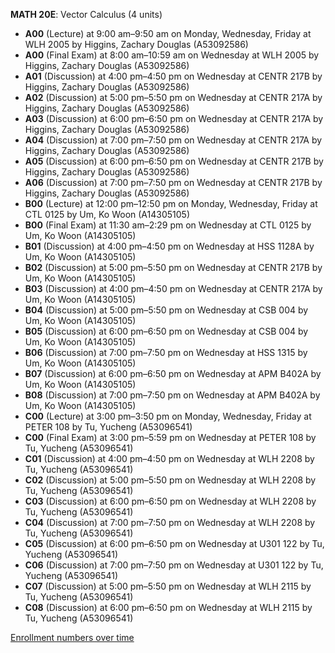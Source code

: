 **MATH 20E**: Vector Calculus (4 units)

- **A00** (Lecture) at 9:00 am–9:50 am on Monday, Wednesday, Friday at WLH 2005 by Higgins, Zachary Douglas (A53092586)
- **A00** (Final Exam) at 8:00 am–10:59 am on Wednesday at WLH 2005 by Higgins, Zachary Douglas (A53092586)
- **A01** (Discussion) at 4:00 pm–4:50 pm on Wednesday at CENTR 217B by Higgins, Zachary Douglas (A53092586)
- **A02** (Discussion) at 5:00 pm–5:50 pm on Wednesday at CENTR 217A by Higgins, Zachary Douglas (A53092586)
- **A03** (Discussion) at 6:00 pm–6:50 pm on Wednesday at CENTR 217A by Higgins, Zachary Douglas (A53092586)
- **A04** (Discussion) at 7:00 pm–7:50 pm on Wednesday at CENTR 217A by Higgins, Zachary Douglas (A53092586)
- **A05** (Discussion) at 6:00 pm–6:50 pm on Wednesday at CENTR 217B by Higgins, Zachary Douglas (A53092586)
- **A06** (Discussion) at 7:00 pm–7:50 pm on Wednesday at CENTR 217B by Higgins, Zachary Douglas (A53092586)
- **B00** (Lecture) at 12:00 pm–12:50 pm on Monday, Wednesday, Friday at CTL 0125 by Um, Ko Woon (A14305105)
- **B00** (Final Exam) at 11:30 am–2:29 pm on Wednesday at CTL 0125 by Um, Ko Woon (A14305105)
- **B01** (Discussion) at 4:00 pm–4:50 pm on Wednesday at HSS 1128A by Um, Ko Woon (A14305105)
- **B02** (Discussion) at 5:00 pm–5:50 pm on Wednesday at CENTR 217B by Um, Ko Woon (A14305105)
- **B03** (Discussion) at 4:00 pm–4:50 pm on Wednesday at CENTR 217A by Um, Ko Woon (A14305105)
- **B04** (Discussion) at 5:00 pm–5:50 pm on Wednesday at CSB 004 by Um, Ko Woon (A14305105)
- **B05** (Discussion) at 6:00 pm–6:50 pm on Wednesday at CSB 004 by Um, Ko Woon (A14305105)
- **B06** (Discussion) at 7:00 pm–7:50 pm on Wednesday at HSS 1315 by Um, Ko Woon (A14305105)
- **B07** (Discussion) at 6:00 pm–6:50 pm on Wednesday at APM B402A by Um, Ko Woon (A14305105)
- **B08** (Discussion) at 7:00 pm–7:50 pm on Wednesday at APM B402A by Um, Ko Woon (A14305105)
- **C00** (Lecture) at 3:00 pm–3:50 pm on Monday, Wednesday, Friday at PETER 108 by Tu, Yucheng (A53096541)
- **C00** (Final Exam) at 3:00 pm–5:59 pm on Wednesday at PETER 108 by Tu, Yucheng (A53096541)
- **C01** (Discussion) at 4:00 pm–4:50 pm on Wednesday at WLH 2208 by Tu, Yucheng (A53096541)
- **C02** (Discussion) at 5:00 pm–5:50 pm on Wednesday at WLH 2208 by Tu, Yucheng (A53096541)
- **C03** (Discussion) at 6:00 pm–6:50 pm on Wednesday at WLH 2208 by Tu, Yucheng (A53096541)
- **C04** (Discussion) at 7:00 pm–7:50 pm on Wednesday at WLH 2208 by Tu, Yucheng (A53096541)
- **C05** (Discussion) at 6:00 pm–6:50 pm on Wednesday at U301 122 by Tu, Yucheng (A53096541)
- **C06** (Discussion) at 7:00 pm–7:50 pm on Wednesday at U301 122 by Tu, Yucheng (A53096541)
- **C07** (Discussion) at 5:00 pm–5:50 pm on Wednesday at WLH 2115 by Tu, Yucheng (A53096541)
- **C08** (Discussion) at 6:00 pm–6:50 pm on Wednesday at WLH 2115 by Tu, Yucheng (A53096541)

[Enrollment numbers over time](./MATH20E.tsv)
